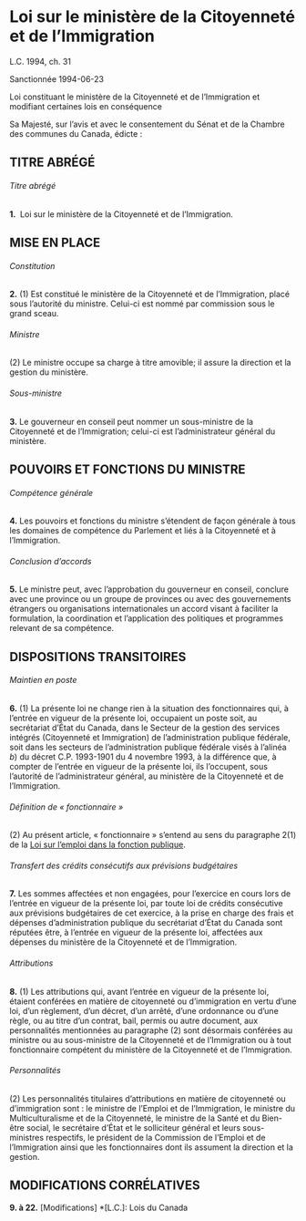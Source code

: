 # Loi sur le ministère de la Citoyenneté et de l’Immigration

L.C. 1994, ch. 31

Sanctionnée 1994-06-23

Loi constituant le ministère de la Citoyenneté et de l’Immigration et modifiant certaines lois en conséquence

Sa Majesté, sur l’avis et avec le consentement du Sénat et de la Chambre des communes du Canada, édicte :

## TITRE ABRÉGÉ

###### Titre abrégé

**1.**  Loi sur le ministère de la Citoyenneté et de l’Immigration.

## MISE EN PLACE

###### Constitution

**2.** (1) Est constitué le ministère de la Citoyenneté et de l’Immigration, placé sous l’autorité du ministre. Celui-ci est nommé par commission sous le grand sceau.

###### Ministre

(2) Le ministre occupe sa charge à titre amovible; il assure la direction et la gestion du ministère.

###### Sous-ministre

**3.** Le gouverneur en conseil peut nommer un sous-ministre de la Citoyenneté et de l’Immigration; celui-ci est l’administrateur général du ministère.

## POUVOIRS ET FONCTIONS DU MINISTRE

###### Compétence générale

**4.** Les pouvoirs et fonctions du ministre s’étendent de façon générale à tous les domaines de compétence du Parlement et liés à la Citoyenneté et à l’Immigration.

###### Conclusion d’accords

**5.** Le ministre peut, avec l’approbation du gouverneur en conseil, conclure avec une province ou un groupe de provinces ou avec des gouvernements étrangers ou organisations internationales un accord visant à faciliter la formulation, la coordination et l’application des politiques et programmes relevant de sa compétence.

## DISPOSITIONS TRANSITOIRES

###### Maintien en poste

**6.** (1) La présente loi ne change rien à la situation des fonctionnaires qui, à l’entrée en vigueur de la présente loi, occupaient un poste soit, au secrétariat d’État du Canada, dans le Secteur de la gestion des services intégrés (Citoyenneté et Immigration) de l’administration publique fédérale, soit dans les secteurs de l’administration publique fédérale visés à l’alinéa _b_) du décret C.P. 1993-1901 du 4 novembre 1993, à la différence que, à compter de l’entrée en vigueur de la présente loi, ils l’occupent, sous l’autorité de l’administrateur général, au ministère de la Citoyenneté et de l’Immigration.

###### Définition de « fonctionnaire »

(2) Au présent article, « fonctionnaire » s’entend au sens du paragraphe 2(1) de la [Loi sur l’emploi dans la fonction publique](/canada/fra/lois/P/P-33.01.md).

###### Transfert des crédits consécutifs aux prévisions budgétaires

**7.** Les sommes affectées et non engagées, pour l’exercice en cours lors de l’entrée en vigueur de la présente loi, par toute loi de crédits consécutive aux prévisions budgétaires de cet exercice, à la prise en charge des frais et dépenses d’administration publique du secrétariat d’État du Canada sont réputées être, à l’entrée en vigueur de la présente loi, affectées aux dépenses du ministère de la Citoyenneté et de l’Immigration.

###### Attributions

**8.** (1) Les attributions qui, avant l’entrée en vigueur de la présente loi, étaient conférées en matière de citoyenneté ou d’immigration en vertu d’une loi, d’un règlement, d’un décret, d’un arrêté, d’une ordonnance ou d’une règle, ou au titre d’un contrat, bail, permis ou autre document, aux personnalités mentionnées au paragraphe (2) sont désormais conférées au ministre ou au sous-ministre de la Citoyenneté et de l’Immigration ou à tout fonctionnaire compétent du ministère de la Citoyenneté et de l’Immigration.

###### Personnalités

(2) Les personnalités titulaires d’attributions en matière de citoyenneté ou d’immigration sont : le ministre de l’Emploi et de l’Immigration, le ministre du Multiculturalisme et de la Citoyenneté, le ministre de la Santé et du Bien-être social, le secrétaire d’État et le solliciteur général et leurs sous-ministres respectifs, le président de la Commission de l’Emploi et de l’Immigration ainsi que les fonctionnaires dont ils assument la direction et la gestion.

## MODIFICATIONS CORRÉLATIVES

**9\. à 22.** [Modifications]
  *[L.C.]: Lois du Canada
